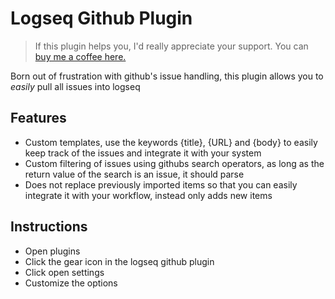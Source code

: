 # Logseq Github Plugin
>If this plugin helps you, I'd really appreciate your support. You can [buy me a coffee here. ](https://www.buymeacoffee.com/sawhney17)

Born out of frustration with github's issue handling, this plugin allows you to *easily* pull all issues into logseq

## Features
- Custom templates, use the keywords {title}, {URL} and {body} to easily keep track of the issues and integrate it with your system
- Custom filtering of issues using githubs search operators, as long as the return value of the search is an issue, it should parse
- Does not replace previously imported items so that you can easily integrate it with your workflow, instead only adds new items

## Instructions
- Open plugins
- Click the gear icon in the logseq github plugin
- Click open settings
- Customize the options